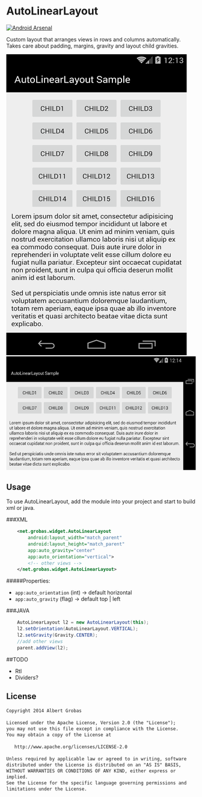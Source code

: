 AutoLinearLayout
===============

[![Android Arsenal](https://img.shields.io/badge/Android%20Arsenal-AutoLinearLayout-brightgreen.svg?style=flat)](http://android-arsenal.com/details/1/1852)

Custom layout that arranges views in rows and columns automatically.
Takes care about padding, margins, gravity and layout child gravities.


![Demo Screenshot 1][1]
![Demo Screenshot 2][2]


Usage
-----

To use AutoLinearLayout, add the module into your project and start to build xml or java.

###XML
```xml
    <net.grobas.widget.AutoLinearLayout 
        android:layout_width="match_parent"
        android:layout_height="match_parent"
        app:auto_gravity="center"
        app:auto_orientation="vertical">
        <!-- other views -->
    </net.grobas.widget.AutoLinearLayout>
```

#####Properties:

* `app:auto_orientation` (int)    -> default horizontal
* `app:auto_gravity`  (flag)      -> default top | left


###JAVA

```java
    AutoLinearLayout l2 = new AutoLinearLayout(this);
    l2.setOrientation(AutoLinearLayout.VERTICAL);
    l2.setGravity(Gravity.CENTER);
    //add other views
    parent.addView(l2);
```

##TODO

* Rtl
* Dividers?

License
-------

    Copyright 2014 Albert Grobas

    Licensed under the Apache License, Version 2.0 (the "License");
    you may not use this file except in compliance with the License.
    You may obtain a copy of the License at

       http://www.apache.org/licenses/LICENSE-2.0

    Unless required by applicable law or agreed to in writing, software
    distributed under the License is distributed on an "AS IS" BASIS,
    WITHOUT WARRANTIES OR CONDITIONS OF ANY KIND, either express or implied.
    See the License for the specific language governing permissions and
    limitations under the License.



[1]: ./art/screen01.png
[2]: ./art/screen02.png
